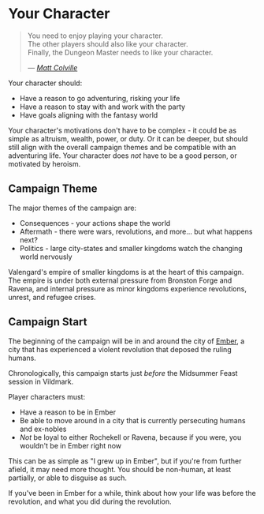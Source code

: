 <CampaignSpecific :campaign="'blood-and-ash'" :other="'../campaign-open-skies/your-character.md'" />

# Your Character

>You need to enjoy playing your character.<br>
>The other players should also like your character.<br>
>Finally, the Dungeon Master needs to like your character.<br>
>
>— [*Matt Colville*](https://www.youtube.com/watch?v=Sd3stb5fz8I)

Your character should:
* Have a reason to go adventuring, risking your life
* Have a reason to stay with and work with the party
* Have goals aligning with the fantasy world

Your character's motivations don't have to be complex - it could be as simple as altruism, wealth, power, or duty. Or it can be deeper, but should still align with the overall campaign themes and be compatible with an adventuring life. Your character does *not* have to be a good person, or motivated by heroism.
## Campaign Theme
The major themes of the campaign are:
* Consequences - your actions shape the world
* Aftermath - there were wars, revolutions, and more... but what happens next?
* Politics - large city-states and smaller kingdoms watch the changing world nervously

Valengard's empire of smaller kingdoms is at the heart of this campaign. The empire is under both external pressure from Bronston Forge and Ravena, and internal pressure as minor kingdoms experience revolutions, unrest, and refugee crises.
## Campaign Start
The beginning of the campaign will be in and around the city of [Ember](../world/world-overview.md#ember), a city that has experienced a violent revolution that deposed the ruling humans.

Chronologically, this campaign starts just _before_ the Midsummer Feast session in Vildmark.

Player characters must:
* Have a reason to be in Ember
* Be able to move around in a city that is currently persecuting humans and ex-nobles
* *Not* be loyal to either Rochekell or Ravena, because if you were, you wouldn't be in Ember right now

This can be as simple as "I grew up in Ember", but if you're from further afield, it may need more thought. You should be non-human, at least partially, or able to disguise as such.

If you've been in Ember for a while, think about how your life was before the revolution, and what you did during the revolution.